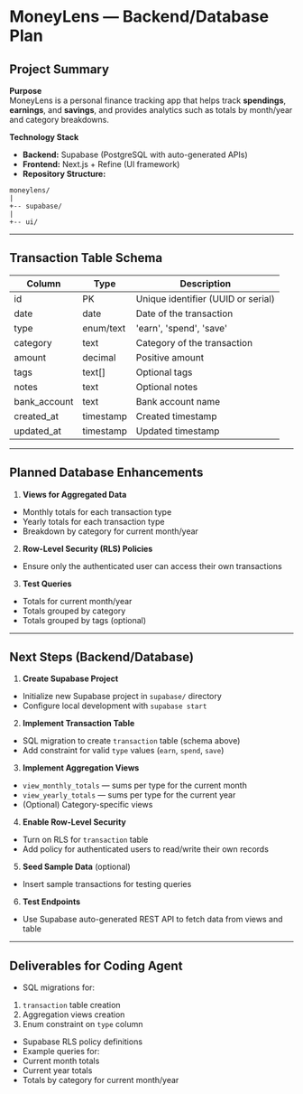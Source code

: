 # MoneyLens — Backend/Database Plan

## Project Summary

**Purpose**  
MoneyLens is a personal finance tracking app that helps track **spendings**, **earnings**, and **savings**, and provides analytics such as totals by month/year and category breakdowns.

**Technology Stack**  
- **Backend:** Supabase (PostgreSQL with auto-generated APIs)
- **Frontend:** Next.js + Refine (UI framework)
- **Repository Structure:**

```
moneylens/
|
+-- supabase/
|
+-- ui/
```


---

## Transaction Table Schema

| Column       | Type         | Description                                         |
|--------------|--------------|-----------------------------------------------------|
| id           | PK           | Unique identifier (UUID or serial)                 |
| date         | date         | Date of the transaction                             |
| type         | enum/text    | 'earn', 'spend', 'save'                             |
| category     | text         | Category of the transaction                         |
| amount       | decimal      | Positive amount                                     |
| tags         | text[]       | Optional tags                                       |
| notes        | text         | Optional notes                                      |
| bank_account | text         | Bank account name                                   |
| created_at   | timestamp    | Created timestamp                                   |
| updated_at   | timestamp    | Updated timestamp                                   |

---

## Planned Database Enhancements

1. **Views for Aggregated Data**
 - Monthly totals for each transaction type
 - Yearly totals for each transaction type
 - Breakdown by category for current month/year

2. **Row-Level Security (RLS) Policies**
 - Ensure only the authenticated user can access their own transactions

3. **Test Queries**
 - Totals for current month/year
 - Totals grouped by category
 - Totals grouped by tags (optional)

---

## Next Steps (Backend/Database)

1. **Create Supabase Project**
 - Initialize new Supabase project in `supabase/` directory
 - Configure local development with `supabase start`

2. **Implement Transaction Table**
 - SQL migration to create `transaction` table (schema above)
 - Add constraint for valid `type` values (`earn`, `spend`, `save`)

3. **Implement Aggregation Views**
 - `view_monthly_totals` — sums per type for the current month
 - `view_yearly_totals` — sums per type for the current year
 - (Optional) Category-specific views

4. **Enable Row-Level Security**
 - Turn on RLS for `transaction` table
 - Add policy for authenticated users to read/write their own records

5. **Seed Sample Data** (optional)
 - Insert sample transactions for testing queries

6. **Test Endpoints**
 - Use Supabase auto-generated REST API to fetch data from views and table

---

## Deliverables for Coding Agent

- SQL migrations for:
1. `transaction` table creation
2. Aggregation views creation
3. Enum constraint on `type` column
- Supabase RLS policy definitions
- Example queries for:
- Current month totals
- Current year totals
- Totals by category for current month/year
